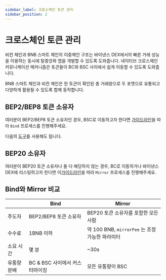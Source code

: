 ```yaml
---
sidebar_label: 크로스체인 토큰 관리
sidebar_position: 2
---
```


# 크로스체인 토큰 관리

비컨 체인과 BNB 스마트 체인의 이중체인 구조는 바이낸스 DEX에서의 빠른 거래 성능을 이용하는 동시에 탈중앙화 앱을 개발할 수 있도록 도와줍니다. 네이티브 크로스체인 커뮤니케이션 메커니즘은 토큰들이 BC와 BSC 사이에서 쉽게 이동할 수 있도록 도와줍니다.

BNB 스마트 체인과 비컨 체인은 한 토큰이 확인된 총 거래량으로 두 포맷으로 유통되고 다양하게 활용될 수 있도록 함께 동작합니다.


## BEP2/BEP8 토큰 소유자

여러분이 BEP2/BEP8 토큰 소유자인 경우, BSC로 이동하고자 한다면 [가이드라인](./bind-tokens.md)을 따라 `Bind` 프로세스를 진행해주세요.

다음의 [도구](https://github.com/bnb-chain/token-bind-tool)를 사용해도 됩니다.



## BEP20 소유자


여러분이 BEP20 토큰 소유자나 둘 다 해당하지 않는 경우, BC로 이동하거나 바이낸스 DEX에 리스팅하고자 한다면 이[가이드라인](./mirror.md)을 따라 `Mirror` 프로세스를 진행해주세요.


## Bind와 Mirror 비교

|                   | Bind          | Mirror                    |
| ----------------- | ------------- | -------------------------------------- |
| 주도자         | BEP2/BEP8 토큰 소유자 | BEP20 토큰 소유자를 포함한 모든 사람   |
| 수수료               | 1BNB 이하       | 약 100 BNB, `mirrorFee` 는 조정 가능한 파라미터 |
| 소요 시간    | 몇 분    | ~30s                                    |
| 유통량 분배   | BC & BSC 사이에서 커스터마이징 | 모든 유통량이 BSC|


